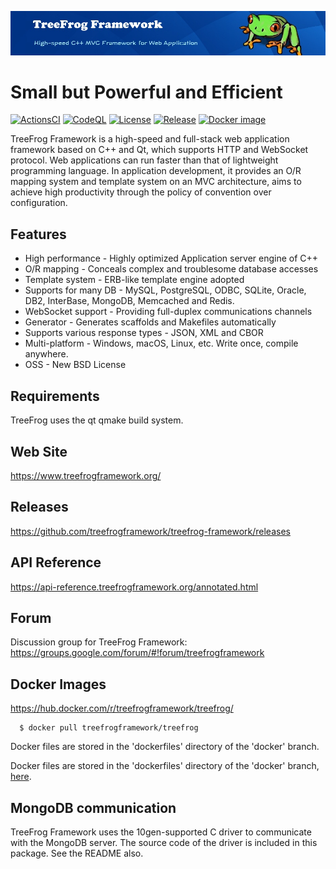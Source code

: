 ![TreeFrog Framework](docs/assets/images/header2.png)

# Small but Powerful and Efficient

[![ActionsCI](https://github.com/treefrogframework/treefrog-framework/actions/workflows/actions.yml/badge.svg)](https://github.com/treefrogframework/treefrog-framework/actions/workflows/actions.yml)
[![CodeQL](https://github.com/treefrogframework/treefrog-framework/actions/workflows/codeql-analysis.yml/badge.svg)](https://github.com/treefrogframework/treefrog-framework/actions/workflows/codeql-analysis.yml)
[![License](https://img.shields.io/badge/License-BSD%203--Clause-blue.svg)](https://opensource.org/licenses/BSD-3-Clause)
[![Release](https://img.shields.io/github/v/release/treefrogframework/treefrog-framework.svg)](https://github.com/treefrogframework/treefrog-framework/releases)
[![Docker image](https://img.shields.io/badge/Docker-image-blue.svg)](https://hub.docker.com/r/treefrogframework/treefrog/)

TreeFrog Framework is a high-speed and full-stack web application framework
based on C++ and Qt, which supports HTTP and WebSocket protocol. Web
applications can run faster than that of lightweight programming language.
In application development, it provides an O/R mapping system and template
system on an MVC architecture, aims to achieve high productivity through the
policy of convention over configuration.

## Features

- High performance - Highly optimized Application server engine of C++
- O/R mapping - Conceals complex and troublesome database accesses
- Template system - ERB-like template engine adopted
- Supports for many DB - MySQL, PostgreSQL, ODBC, SQLite, Oracle, DB2,
  InterBase, MongoDB, Memcached and Redis.
- WebSocket support - Providing full-duplex communications channels
- Generator - Generates scaffolds and Makefiles automatically
- Supports various response types - JSON, XML and CBOR
- Multi-platform - Windows, macOS, Linux, etc. Write once, compile anywhere.
- OSS - New BSD License

## Requirements

TreeFrog uses the qt qmake build system.

## Web Site

https://www.treefrogframework.org/

## Releases

https://github.com/treefrogframework/treefrog-framework/releases

## API Reference

https://api-reference.treefrogframework.org/annotated.html

## Forum

Discussion group for TreeFrog Framework:
https://groups.google.com/forum/#!forum/treefrogframework

## Docker Images

https://hub.docker.com/r/treefrogframework/treefrog/

```
  $ docker pull treefrogframework/treefrog
```
  Docker files are stored in the 'dockerfiles' directory of the 'docker' branch.

Docker files are stored in the 'dockerfiles' directory of the 'docker' branch, [here](https://github.com/treefrogframework/treefrog-framework/tree/docker/dockerfiles).

## MongoDB communication

TreeFrog Framework uses the 10gen-supported C driver to communicate with the
MongoDB server. The source code of the driver is included in this package.
See the README also.
